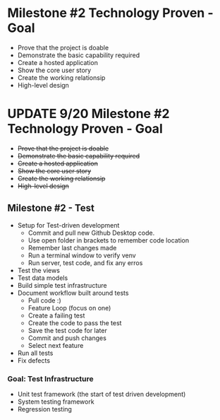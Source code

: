 
# Milestone #2 Technology Proven - Goal

* Prove that the project is doable
* Demonstrate the basic capability required
* Create a hosted application
* Show the core user story
* Create the working relationsip
* High-level design

# UPDATE 9/20 Milestone #2 Technology Proven - Goal

* ~~Prove that the project is doable~~
* ~~Demonstrate the basic capability required~~
* ~~Create a hosted application~~
* ~~Show the core user story~~
* ~~Create the working relationsip~~
* ~~High-level design~~

## Milestone #2 - Test

* Setup for Test-driven development
  * Commit and pull new Github Desktop code.
  * Use open folder in brackets to remember code location
  * Remember last changes made
  * Run a terminal window to verify venv
  * Run server, test code, and fix any erros
* Test the views
* Test data models
* Build simple test infrastructure
* Document workflow built around tests
  * Pull code :) 
  * Feature Loop (focus on one)
   * Create a failing test
   * Create the code to pass the test
   * Save the test code for later
   * Commit and push changes
   * Select next feature
* Run all tests
* Fix defects
  

### Goal: Test Infrastructure

* Unit test framework (the start of test driven development)
* System testing framework
* Regression testing
